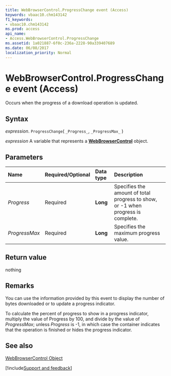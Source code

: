 ```yaml
---
title: WebBrowserControl.ProgressChange event (Access)
keywords: vbaac10.chm143142
f1_keywords:
- vbaac10.chm143142
ms.prod: access
api_name:
- Access.WebBrowserControl.ProgressChange
ms.assetid: 1a021887-6f0c-236a-2228-90a339407689
ms.date: 06/08/2017
localization_priority: Normal
---
```



# WebBrowserControl.ProgressChange event (Access)

Occurs when the progress of a download operation is updated.


## Syntax

_expression_. `ProgressChange`( `_Progress_`, `_ProgressMax_` )

_expression_ A variable that represents a **[WebBrowserControl](Access.WebBrowserControl.md)** object.


## Parameters



|Name|Required/Optional|Data type|Description|
|:-----|:-----|:-----|:-----|
| _Progress_|Required|**Long**|Specifies the amount of total progress to show, or -1 when progress is complete.|
| _ProgressMax_|Required|**Long**|Specifies the maximum progress value. |

## Return value

nothing


## Remarks

You can use the information provided by this event to display the number of bytes downloaded or to update a progress indicator.

To calculate the percent of progress to show in a progress indicator, multiply the value of Progress by 100, and divide by the value of  _ProgressMax_; unless _Progress_ is -1, in which case the container indicates that the operation is finished or hides the progress indicator.


## See also


[WebBrowserControl Object](Access.WebBrowserControl.md)

[!include[Support and feedback](~/includes/feedback-boilerplate.md)]